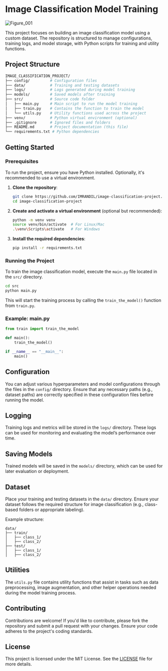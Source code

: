 # Image Classification Model Training

![Figure_001](https://github.com/user-attachments/assets/7857f003-656b-41d4-ba76-30172133ae62)


This project focuses on building an image classification model using a custom dataset. The repository is structured to manage configurations, training logs, and model storage, with Python scripts for training and utility functions.

## Project Structure

```bash
IMAGE_CLASSIFICATION_PROJECT/
├── config/         # Configuration files
├── data/           # Training and testing datasets
├── logs/           # Logs generated during model training
├── models/         # Saved models after training
├── src/            # Source code folder
│   ├── main.py     # Main script to run the model training
│   ├── train.py    # Contains the function to train the model
│   └── utils.py    # Utility functions used across the project
├── venv/           # Python virtual environment (optional)
├── .gitignore      # Ignored files and folders
├── README.md       # Project documentation (this file)
└── requirements.txt # Python dependencies
```

## Getting Started

### Prerequisites

To run the project, ensure you have Python installed. Optionally, it's recommended to use a virtual environment.

1. **Clone the repository**:
   ```bash
   git clone https://github.com/IMRANDIL/image-classification-project.git
   cd image-classification-project
   ```

2. **Create and activate a virtual environment** (optional but recommended):
   ```bash
   python -m venv venv
   source venv/bin/activate  # For Linux/Mac
   .\venv\Scripts\activate   # For Windows
   ```

3. **Install the required dependencies**:
   ```bash
   pip install -r requirements.txt
   ```

### Running the Project

To train the image classification model, execute the `main.py` file located in the `src/` directory.

```bash
cd src
python main.py
```

This will start the training process by calling the `train_the_model()` function from `train.py`.

### Example: main.py
```python
from train import train_the_model

def main():
    train_the_model()

if __name__ == "__main__":
    main()
```

## Configuration

You can adjust various hyperparameters and model configurations through the files in the `config/` directory. Ensure that any necessary paths (e.g., dataset paths) are correctly specified in these configuration files before running the model.

## Logging

Training logs and metrics will be stored in the `logs/` directory. These logs can be used for monitoring and evaluating the model’s performance over time.

## Saving Models

Trained models will be saved in the `models/` directory, which can be used for later evaluation or deployment.

## Dataset

Place your training and testing datasets in the `data/` directory. Ensure your dataset follows the required structure for image classification (e.g., class-based folders or appropriate labeling).

Example structure:
```
data/
├── train/
│   ├── class_1/
│   ├── class_2/
├── test/
│   ├── class_1/
│   ├── class_2/
```

## Utilities

The `utils.py` file contains utility functions that assist in tasks such as data preprocessing, image augmentation, and other helper operations needed during the model training process.

## Contributing

Contributions are welcome! If you'd like to contribute, please fork the repository and submit a pull request with your changes. Ensure your code adheres to the project's coding standards.

## License

This project is licensed under the MIT License. See the [LICENSE](LICENSE) file for more details.

